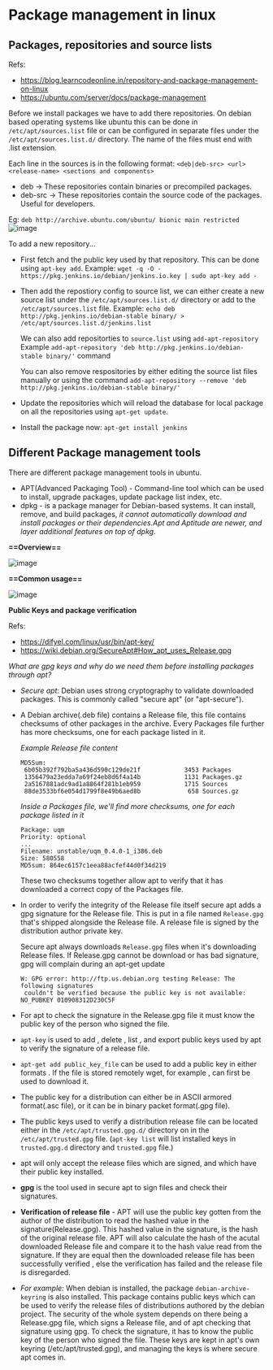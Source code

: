 # Package management in linux

## Packages, repositories and source lists

Refs:

* <https://blog.learncodeonline.in/repository-and-package-management-on-linux>
* <https://ubuntu.com/server/docs/package-management>

Before we install packages we have to add there repositories.
On debian based operating systems like ubuntu this can be done in `/etc/apt/sources.list` file or can be configured in separate files under the `/etc/apt/sources.list.d/` directory.
The name of the files must end with .list extension.

Each line in the sources is in the following format:
`<deb|deb-src> <url> <release-name> <sections and components>`

* deb -> These repositories contain binaries or precompiled packages.
* deb-src -> These repositories contain the source code of the packages. Useful for developers.

Eg: `deb http://archive.ubuntu.com/ubuntu/ bionic main restricted`
![image](https://user-images.githubusercontent.com/39219943/155834446-6335bd7b-a1c9-4534-9afc-fc9ae32f221f.png)

To add a new repository...

* First fetch and the public key used by that repository.
    This can be done using `apt-key add`.
    Example: `wget -q -O - https://pkg.jenkins.io/debian/jenkins.io.key | sudo apt-key add -`

* Then add the repostiory config to source list, we can either create a new source list under the `/etc/apt/sources.list.d/` directory or add to the `/etc/apt/sources.list` file.
  Example: `echo deb http://pkg.jenkins.io/debian-stable binary/ > /etc/apt/sources.list.d/jenkins.list`

  We can also add repositorties to `source.list` using `add-apt-repository`
  Example `add-apt-repository 'deb http://pkg.jenkins.io/debian-stable binary/'` command
  
  You can also remove respositories by either editing the source list files manually or using the command `add-apt-repository --remove 'deb http://pkg.jenkins.io/debian-stable binary/'`

* Update the repositories which will reload the database for local package on all the repositories using `apt-get update`.

* Install the package now: `apt-get install jenkins`

## Different Package management tools

There are different package management tools in ubuntu.

* APT(Advanced Packaging Tool) - Command-line tool which can be used to install, upgrade packages, update package list index, etc.
* dpkg - is a package manager for Debian-based systems. It can install, remove, and build packages, *it cannot automatically download and install packages or their dependencies.Apt and Aptitude are newer, and layer additional features on top of dpkg.*

**==Overview==**

![image](https://user-images.githubusercontent.com/39219943/155834847-283da7ca-30c7-4612-86c5-8bbf24e5c956.png)

**==Common usage==**

![image](https://user-images.githubusercontent.com/39219943/155834850-336c5826-30a3-45bf-a9b3-af3201c7c021.png)

**Public Keys and package verification**

Refs:

* <https://difyel.com/linux/usr/bin/apt-key/>
* <https://wiki.debian.org/SecureApt#How_apt_uses_Release.gpg>

*What are gpg keys and why do we need them before installing packages through apt?*

* *Secure apt*: Debian uses strong cryptography to validate downloaded packages. This is commonly called "secure apt" (or "apt-secure").

* A Debian archive(.deb file) contains a Release file, this file contains checksums of other packages in the archive. Every Packages file further has more checksums, one for each package listed in it.

    *Example Release file content*

    ```
    MD5Sum:
     6b05b392f792ba5a436d590c129de21f            3453 Packages
     1356479a23edda7a69f24eb8d6f4a14b            1131 Packages.gz
     2a5167881adc9ad1a8864f281b1eb959            1715 Sources
     88de3533bf6e054d1799f8e49b6aed8b             658 Sources.gz
    ```

    *Inside a Packages file, we'll find more checksums, one for each package listed in it*

    ```
    Package: uqm
    Priority: optional
    ...
    Filename: unstable/uqm_0.4.0-1_i386.deb
    Size: 580558
    MD5sum: 864ec6157c1eea88acfef44d0f34d219
    ```

    These two checksums together allow apt to verify that it has downloaded a correct copy of the Packages file.

* In order to verify the integrity of the Release file itself secure apt adds a gpg signature for the Release file. This is put in a file named `Release.gpg` that's shipped alongside the Release file.  A release file is signed by the distribution author private key.

    Secure apt always downloads `Release.gpg` files when it's downloading Release files. If Release.gpg cannot be download or has bad signature, gpg will complain during an apt-get update

    ```
    W: GPG error: http://ftp.us.debian.org testing Release: The following signatures
     couldn't be verified because the public key is not available: NO_PUBKEY 010908312D230C5F
    ```

* For apt to check the signature in the Release.gpg file it must know the public key of the person who signed the file.

* `apt-key` is used to add , delete , list , and export public keys used by apt to verify the signature of a release file.

* `apt-get add public_key_file` can be used to add a public key in either formats . If the file is stored remotely wget, for example , can first be used to download it.

* The public key for a distribution can either be in ASCII armored format(.asc file), or it can be in binary packet format(.gpg file).

* The public keys used to verify a distribution release file can be located either in the `/etc/apt/trusted.gpg.d/` directory on in the `/etc/apt/trusted.gpg` file. (`apt-key list` will list installed keys in `trusted.gpg.d` directory and `trusted.gpg` file.)

* apt will only accept the release files which are signed, and which have their public key installed.

* **gpg** is the tool used in secure apt to sign files and check their signatures.

* **Verification of release file** - APT will use the public key gotten from the author of the distribution to read the hashed value in the signature(Release.gpg). This hashed value in the signature, is the hash of the original release file. APT will also calculate the hash of the acutal downloaded Release file and compare it to the hash value read from the signature. If they are equal then the downloaded release file has been successfully verified , else the verification has failed and the release file is disregarded.

* *For example:*
When debian is installed, the package `debian-archive-keyring` is also installed. This package contains public keys which can be used to verify the release files of distributions authored by the debian project.
The security of the whole system depends on there being a Release.gpg file, which signs a Release file, and of apt checking that signature using gpg. To check the signature, it has to know the public key of the person who signed the file. These keys are kept in apt's own keyring (/etc/apt/trusted.gpg), and managing the keys is where secure apt comes in.
